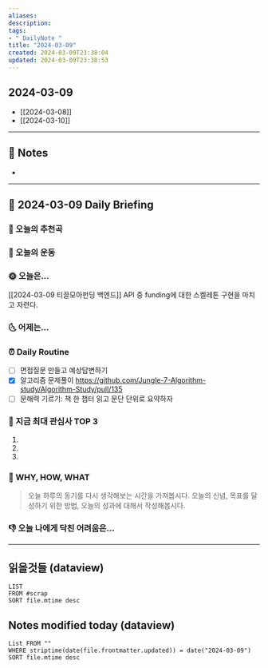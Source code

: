 ```yaml
---
aliases: 
description:
tags:
- " DailyNote "
title: "2024-03-09"
created: 2024-03-09T23:38:04
updated: 2024-03-09T23:38:53
---
```


## 2024-03-09

- [[2024-03-08]] 
- [[2024-03-10]]

---

## 📝 Notes

- 


---

## 📅 2024-03-09 Daily Briefing

### 🎵 오늘의 추천곡

### 🏃 오늘의 운동

### 🌞 오늘은...

[[2024-03-09 티끌모아펀딩 백엔드]] API 중 funding에 대한 스켈레톤 구현을 마치고 자련다.

### 🌜 어제는...

### ⏰ Daily Routine

- [ ] 면접질문 만들고 예상답변하기
- [x] 알고리즘 문제풀이 <https://github.com/Jungle-7-Algorithm-study/Algorithm-Study/pull/135>
- [ ] 문해력 기르기: 책 한 챕터 읽고 문단 단위로 요약하자

### 🧠 지금 최대 관심사 TOP 3

1. 
2. 
3. 

### 🚀 WHY, HOW, WHAT

> 오늘 하루의 동기를 다시 생각해보는 시간을 가져봅시다. 오늘의 신념, 목표를 달성하기 위한 방법, 오늘의 성과에 대해서 작성해봅시다.

### 👎 오늘 나에게 닥친 어려움은...

---

## 읽을것들 (dataview)

```dataview
LIST
FROM #scrap
SORT file.mtime desc
```

## Notes modified today (dataview)

```dataview
List FROM "" 
WHERE striptime(date(file.frontmatter.updated)) = date("2024-03-09") 
SORT file.mtime desc
```
